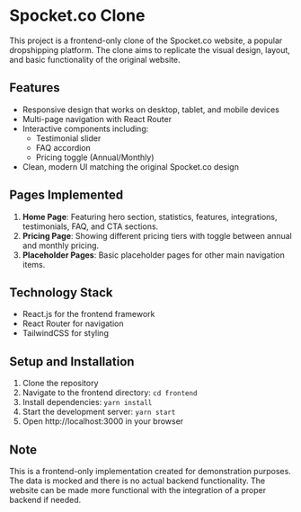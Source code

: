 # Spocket.co Clone

This project is a frontend-only clone of the Spocket.co website, a popular dropshipping platform. The clone aims to replicate the visual design, layout, and basic functionality of the original website.

## Features

- Responsive design that works on desktop, tablet, and mobile devices
- Multi-page navigation with React Router
- Interactive components including:
  - Testimonial slider
  - FAQ accordion
  - Pricing toggle (Annual/Monthly)
- Clean, modern UI matching the original Spocket.co design

## Pages Implemented

1. **Home Page**: Featuring hero section, statistics, features, integrations, testimonials, FAQ, and CTA sections.
2. **Pricing Page**: Showing different pricing tiers with toggle between annual and monthly pricing.
3. **Placeholder Pages**: Basic placeholder pages for other main navigation items.

## Technology Stack

- React.js for the frontend framework
- React Router for navigation
- TailwindCSS for styling

## Setup and Installation

1. Clone the repository
2. Navigate to the frontend directory: `cd frontend`
3. Install dependencies: `yarn install`
4. Start the development server: `yarn start`
5. Open http://localhost:3000 in your browser

## Note

This is a frontend-only implementation created for demonstration purposes. The data is mocked and there is no actual backend functionality. The website can be made more functional with the integration of a proper backend if needed.
